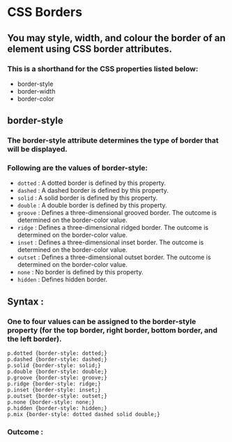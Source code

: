 # CSS Borders

## You may style, width, and colour the border of an element using CSS border attributes.
### This is a shorthand for the CSS properties listed below:
- border-style
- border-width
- border-color

## border-style
### The border-style attribute determines the type of border that will be displayed.
### Following are the values of border-style:
- ```dotted``` : A dotted border is defined by this property.
- ```dashed``` : A dashed border is defined by this property.
- ```solid```  : A solid border is defined by this property.
- ```double``` : A double border is defined by this property.
- ```groove``` : Defines a three-dimensional grooved border. The outcome is determined on the border-color value.
- ```ridge```  : Defines a three-dimensional ridged border. The outcome is determined on the border-color value.
- ```inset```  : Defines a three-dimensional inset border. The outcome is determined on the border-color value.
- ```outset``` : Defines a three-dimensional outset border. The outcome is determined on the border-color value.
- ```none```   : No border is defined by this property.
- ```hidden``` : Defines hidden border.

## Syntax :
### One to four values can be assigned to the border-style property (for the top border, right border, bottom border, and the left border).
```
p.dotted {border-style: dotted;}
p.dashed {border-style: dashed;}
p.solid {border-style: solid;}
p.double {border-style: double;}
p.groove {border-style: groove;}
p.ridge {border-style: ridge;}
p.inset {border-style: inset;}
p.outset {border-style: outset;}
p.none {border-style: none;}
p.hidden {border-style: hidden;}
p.mix {border-style: dotted dashed solid double;}
```
### Outcome :
